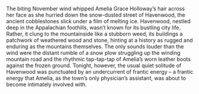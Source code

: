 The biting November wind whipped Amelia Grace Holloway’s hair across her face as she hurried down the snow-dusted street of Havenwood, the ancient cobblestones slick under a film of melting ice.  Havenwood, nestled deep in the Appalachian foothills, wasn’t known for its bustling city life.  Rather, it clung to the mountainside like a stubborn weed, its buildings a patchwork of weathered wood and stone, hinting at a history as rugged and enduring as the mountains themselves.  The only sounds louder than the wind were the distant rumble of a snow plow struggling up the winding mountain road and the rhythmic tap-tap-tap of Amelia’s worn leather boots against the frozen ground. Tonight, however, the usual quiet solitude of Havenwood was punctuated by an undercurrent of frantic energy – a frantic energy that Amelia, as the town’s only physician’s assistant, was about to become intimately involved with.

